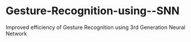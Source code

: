 # Gesture-Recognition-using--SNN
Improved efficiency of Gesture Recognition using 3rd Generation Neural Network
